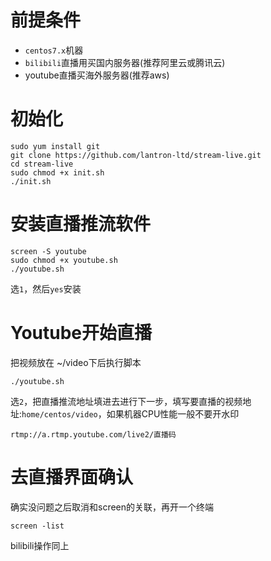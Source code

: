 # 前提条件
- `centos7.x`机器
- `bilibili`直播用买国内服务器(推荐阿里云或腾讯云)
- youtube直播买海外服务器(推荐aws)


# 初始化
```
sudo yum install git
git clone https://github.com/lantron-ltd/stream-live.git
cd stream-live
sudo chmod +x init.sh
./init.sh
```

# 安装直播推流软件
```
screen -S youtube
sudo chmod +x youtube.sh
./youtube.sh
```

选`1`，然后`yes`安装

# Youtube开始直播
把视频放在  ~/video下后执行脚本
```
./youtube.sh
```

选`2`，把直播推流地址填进去进行下一步，填写要直播的视频地址:`home/centos/video`，如果机器CPU性能一般不要开水印

```
rtmp://a.rtmp.youtube.com/live2/直播码
```

# 去直播界面确认
确实没问题之后取消和screen的关联，再开一个终端
```
screen -list

```


bilibili操作同上
